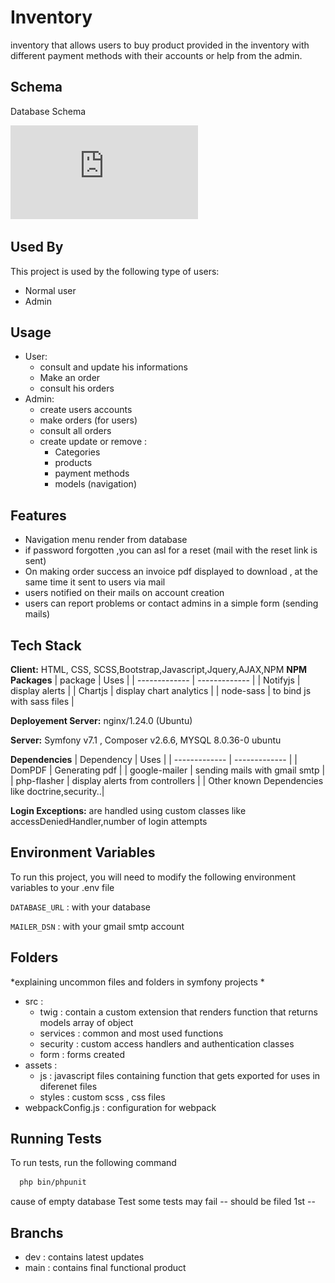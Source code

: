 
# Inventory

inventory that allows users to buy product provided in the inventory with different payment methods with their accounts or help from the admin.


## Schema
Database Schema

![plot](https://github.com/kazzamine/inventory_pos/blob/dev/Database%20Schema/inventory.pdf)


## Used By

This project is used by the following type of users:

-  Normal user
- Admin


## Usage
* User:
    - consult and update his informations
    - Make an order
    - consult his orders
* Admin:
    - create users accounts
    - make orders (for users)
    - consult all orders
    - create update or remove :
        - Categories
        - products 
        - payment methods
        - models (navigation)



## Features

- Navigation menu render from database
- if password forgotten ,you can asl for a reset (mail with the reset link is sent)
- On making order success an invoice pdf displayed to download , at the same time it sent to users via mail
- users notified on their mails on account creation
- users can report problems or contact admins in a simple form (sending mails)


## Tech Stack

**Client:** HTML, CSS, SCSS,Bootstrap,Javascript,Jquery,AJAX,NPM
**NPM Packages**
| package  | Uses |
| ------------- | ------------- |
|  Notifyjs  |  display alerts  |
| Chartjs  | display chart analytics  |
| node-sass  | to bind js with sass files  |

**Deployement Server:** nginx/1.24.0 (Ubuntu)


**Server:** Symfony v7.1 , Composer v2.6.6, MYSQL 8.0.36-0 ubuntu

**Dependencies**
| Dependency  | Uses |
| ------------- | ------------- |
|  DomPDF  |  Generating pdf  |
| google-mailer  | sending mails with gmail smtp  |
| php-flasher  | display alerts from controllers  |
     | Other known Dependencies like doctrine,security..|

**Login Exceptions:** are handled using custom classes like accessDeniedHandler,number of login attempts


## Environment Variables

To run this project, you will need to modify the following environment variables to your .env file

`DATABASE_URL` : with your database

`MAILER_DSN` : with your gmail smtp account


## Folders 
*explaining uncommon files and folders in symfony projects *
- src :
    - twig : contain a custom extension that renders function that returns models array of object
    - services : common and most used functions 
    - security : custom access handlers and authentication classes
    - form : forms created
- assets :
    - js : javascript files containing function that gets exported for uses in diferenet files
    - styles : custom scss , css files
- webpackConfig.js : configuration for webpack 
## Running Tests

To run tests, run the following command

```bash
  php bin/phpunit
```
cause of empty database Test some tests may fail -- should be filed 1st --


## Branchs

- dev : contains latest updates
- main : contains final functional product

